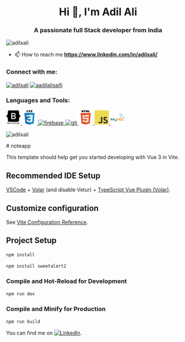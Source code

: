 <h1 align="center">Hi 👋, I'm Adil Ali</h1>
<h3 align="center">A passionate full Stack developer from India</h3>

<p align="left"> <img src="https://komarev.com/ghpvc/?username=adilxali&label=Profile%20views&color=0e75b6&style=flat" alt="adilxali" /> </p>

- 📫 How to reach me **https://www.linkedin.com/in/adilxali/**

<h3 align="left">Connect with me:</h3>
<p align="left">
<a href="https://linkedin.com/in/adilxali" target="blank"><img align="center" src="https://raw.githubusercontent.com/rahuldkjain/github-profile-readme-generator/master/src/images/icons/Social/linked-in-alt.svg" alt="adilxali" height="30" width="40" /></a>
<a href="https://www.hackerrank.com/aadilalisaifi" target="blank"><img align="center" src="https://raw.githubusercontent.com/rahuldkjain/github-profile-readme-generator/master/src/images/icons/Social/hackerrank.svg" alt="aadilalisaifi" height="30" width="40" /></a>
</p>

<h3 align="left">Languages and Tools:</h3>
<p align="left"> <a href="https://getbootstrap.com" target="_blank" rel="noreferrer"> <img src="https://raw.githubusercontent.com/devicons/devicon/master/icons/bootstrap/bootstrap-plain-wordmark.svg" alt="bootstrap" width="40" height="40"/> </a> <a href="https://www.w3schools.com/css/" target="_blank" rel="noreferrer"> <img src="https://raw.githubusercontent.com/devicons/devicon/master/icons/css3/css3-original-wordmark.svg" alt="css3" width="40" height="40"/> </a> <a href="https://firebase.google.com/" target="_blank" rel="noreferrer"> <img src="https://www.vectorlogo.zone/logos/firebase/firebase-icon.svg" alt="firebase" width="40" height="40"/> </a> <a href="https://git-scm.com/" target="_blank" rel="noreferrer"> <img src="https://www.vectorlogo.zone/logos/git-scm/git-scm-icon.svg" alt="git" width="40" height="40"/> </a> <a href="https://www.w3.org/html/" target="_blank" rel="noreferrer"> <img src="https://raw.githubusercontent.com/devicons/devicon/master/icons/html5/html5-original-wordmark.svg" alt="html5" width="40" height="40"/> </a> <a href="https://developer.mozilla.org/en-US/docs/Web/JavaScript" target="_blank" rel="noreferrer"> <img src="https://raw.githubusercontent.com/devicons/devicon/master/icons/javascript/javascript-original.svg" alt="javascript" width="40" height="40"/> </a> <a href="https://www.mysql.com/" target="_blank" rel="noreferrer"> <img src="https://raw.githubusercontent.com/devicons/devicon/master/icons/mysql/mysql-original-wordmark.svg" alt="mysql" width="40" height="40"/> </a> </p>

<p><img align="center" src="https://github-readme-stats.vercel.app/api/top-langs?username=adilxali&show_icons=true&locale=en&layout=compact" alt="adilxali" /></p>
# noteapp

This template should help get you started developing with Vue 3 in Vite.

## Recommended IDE Setup

[VSCode](https://code.visualstudio.com/) + [Volar](https://marketplace.visualstudio.com/items?itemName=Vue.volar) (and disable Vetur) + [TypeScript Vue Plugin (Volar)](https://marketplace.visualstudio.com/items?itemName=Vue.vscode-typescript-vue-plugin).

## Customize configuration

See [Vite Configuration Reference](https://vitejs.dev/config/).

## Project Setup

```sh
npm install
```
```sh
npm install sweetalert2
```

### Compile and Hot-Reload for Development

```sh
npm run dev
```

### Compile and Minify for Production

```sh
npm run build
```

You can find me on [![LinkedIn][1.2]][1].

[1.2]: https://raw.githubusercontent.com/MartinHeinz/MartinHeinz/master/linkedin-3-16.png (LinkedIn icon without padding)


[1]: https://www.linkedin.com/in/adilxali/

